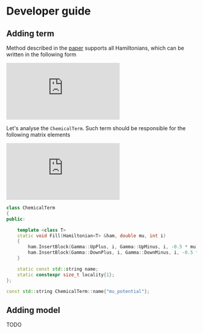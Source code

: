 # Developer guide

## Adding term

Method described in the [paper][pub] supports all Hamiltonians,
which can be written in the following form

![hamiltonian](https://latex.codecogs.com/gif.latex?%5Chat%20H%20%3D%20%5Ctext%20i%20%5Csum_%7Bij%7D%20H_%7Bij%7D%20%5Cgamma_i%20%5Cgamma_j)

Let's analyse the `ChemicalTerm`.
Such term should be responsible for the following matrix elements

![mu](https://latex.codecogs.com/gif.latex?%5Cmu_i%28%5Chat%20n_%7Bi%5Cuparrow%7D%20&plus;%20%5Chat%20n_%7Bi%5Cdownarrow%7D%29%20%3D%20-%5Ctfrac%7B%5Ctext%20i%20%5Cmu_i%7D2%20%28%5Cgamma_%7Bi%5Cuparrow%7D%5E&plus;%5Cgamma_%7Bi%5Cuparrow%7D%5E-&plus;%5Cgamma_%7Bi%5Cdownarrow%7D%5E&plus;%5Cgamma_%7Bi%5Cdownarrow%7D%5E-%29)

```c++
class ChemicalTerm
{
public:

    template <class T>
    static void Fill(Hamiltonian<T> &ham, double mu, int i)
    {
        ham.InsertBlock(Gamma::UpPlus, i, Gamma::UpMinus, i, -0.5 * mu);
        ham.InsertBlock(Gamma::DownPlus, i, Gamma::DownMinus, i, -0.5 * mu);
    }

    static const std::string name;
    static constexpr size_t locality{1};
};

const std::string ChemicalTerm::name{"mu_potential"};
```

## Adding model

TODO


[pub]:tuta_super_link